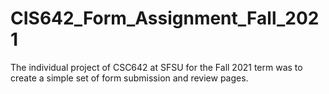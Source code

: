 # CIS642_Form_Assignment_Fall_2021
The individual project of CSC642 at SFSU for the Fall 2021 term was to create a simple set of form submission and review pages.
